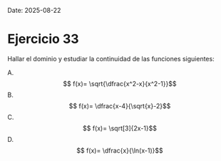 Date: 2025-08-22

# Ejercicio 33

 
Hallar el dominio y estudiar la continuidad de las funciones siguientes:

A.   $$ f(x)= \sqrt{\dfrac{x^2-x}{x^2-1}}$$ 
B.   $$ f(x)= \dfrac{x-4}{\sqrt{x}-2}$$ 
C.   $$ f(x)= \sqrt[3]{2x-1}$$ 
D.   $$ f(x)= \dfrac{x}{\ln(x-1)}$$ 
